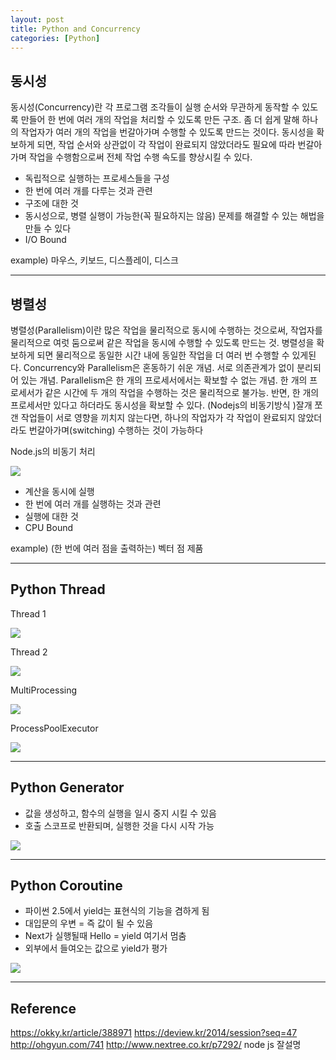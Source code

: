 ```yaml
---
layout: post
title: Python and Concurrency
categories: [Python]
---
```


##  동시성

동시성(Concurrency)란 각 프로그램 조각들이 실행 순서와 무관하게 동작할 수 있도록 만들어 한 번에 여러 개의 작업을 처리할 수 있도록 만든 구조. 좀 더 쉽게 말해 하나의 작업자가 여러 개의 작업을 번갈아가며 수행할 수 있도록 만드는 것이다. 동시성을 확보하게 되면, 작업 순서와 상관없이 각 작업이 완료되지 않았더라도 필요에 따라 번갈아 가며 작업을 수행함으로써 전체 작업 수행 속도를 향상시킬 수 있다.

- 독립적으로 실행하는 프로세스들을 구성
- 한 번에 여러 개를 다루는 것과 관련
- 구조에 대한 것
- 동시성으로, 병렬 실행이 가능한(꼭 필요하지는 않음) 문제를 해결할 수 있는 해법을 만들 수 있다
- I/O Bound

example) 마우스, 키보드, 디스플레이, 디스크

***

##  병렬성

병렬성(Parallelism)이란 많은 작업을 물리적으로 동시에 수행하는 것으로써, 작업자를 물리적으로 여럿 둠으로써 같은 작업을 동시에 수행할 수 있도록 만드는 것. 병렬성을 확보하게 되면 물리적으로 동일한 시간 내에 동일한 작업을 더 여러 번 수행할 수 있게된다. Concurrency와 Parallelism은 혼동하기 쉬운 개념. 서로 의존관계가 없이 분리되어 있는 개념. Parallelism은 한 개의 프로세서에서는 확보할 수 없는 개념. 한 개의 프로세서가 같은 시간에 두 개의 작업을 수행하는 것은 물리적으로 불가능. 반면, 한 개의 프로세서만 있다고 하더라도 동시성을 확보할 수 있다. (Nodejs의 비동기방식 )잘개 쪼갠 작업들이 서로 영향을 끼치지 않는다면, 하나의 작업자가 각 작업이 완료되지 않았더라도 번갈아가며(switching) 수행하는 것이 가능하다

Node.js의 비동기 처리

![](/assets/images/pythonAndConcurrency/1.png)

- 계산을 동시에 실행
- 한 번에 여러 개를 실행하는 것과 관련
- 실행에 대한 것
- CPU Bound

example) (한 번에 여러 점을 출력하는) 벡터 점 제품
***

##  Python Thread

Thread 1

![](/assets/images/pythonAndConcurrency/2.png)

Thread 2

![](/assets/images/pythonAndConcurrency/3.png)

MultiProcessing

![](/assets/images/pythonAndConcurrency/4.png)

ProcessPoolExecutor

![](/assets/images/pythonAndConcurrency/5.png)
***

## Python Generator

- 값을 생성하고, 함수의 실행을 일시 중지 시킬 수 있음
- 호출 스코프로 반환되며, 실행한 것을 다시 시작 가능

![](/assets/images/pythonAndConcurrency/6.png)
***

## Python Coroutine

- 파이썬 2.5에서 yield는 표현식의 기능을 겸하게 됨
- 대입문의 우변 = 즉 값이 될 수 있음
- Next가 실행될때 Hello = yield 여기서 멈춤
- 외부에서 들여오는 값으로 yield가 평가

![](/assets/images/pythonAndConcurrency/7.png)
***


## Reference

https://okky.kr/article/388971
https://deview.kr/2014/session?seq=47
http://ohgyun.com/741
http://www.nextree.co.kr/p7292/  node js 잘설명

